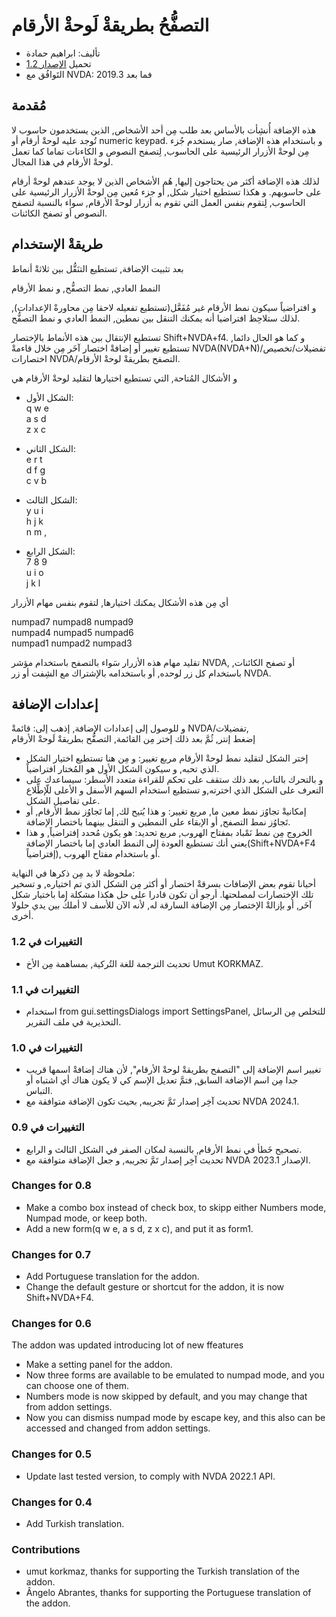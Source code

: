 # التصفُّحُ بطريقةْ لَوحةْ الأرقام #

*	تأليف: ابراهيم حمادة
*	تحميل [الإصدار 1.2][1]
*	التَوافُق مع NVDA: 2019.3 فما بعد

## مُقدمة

هذه الإضافة أُنشِأت بالأساس بعد طلب مِن أحد الأشخاص, الذين يستخدمون حاسوب لا تُوجد عليه لوحةْ أرقام أو numeric keypad.
 و باستخدام هذه الإضافة, صار يستخدم جُزء مِن لوحةْ الأزرار الرئيسية على الحاسوب, لِتصفح النصوص و الكاءنات تماما كما تعمل لوحةْ الأرقام في هذا المجال.  

لذلك هذه الإضافة أكثر من يحتاجون إليها, هُم الأشخاص الذين لا يوجد عندهم لوحةْ أرقام على حاسوبهم.
 و هكذا تستطيع اختيار شكل, أو جزء مُعين مِن لوحةْ الأزرار الرئيسية على الحاسوب, لِتقوم بنفس العمل التي تقوم به أزرار لوحةْ الأرقام, سواء بالنسبة لتصفح النصوص أو تصفح الكائنات.

## طريقةْ الإستخدام

بعد تثبيت الإضافة, تستطيع التنَقُّل بين ثلاثةْ أنماط

النمط العادي, نمط التصفُّح, و نمط الأرقام

و افتراضياً سيكون نمط الأرقام غير مُفَعَّل(تستطيع تفعيله لاحقا مِن محاورةْ الإعدادات), لذلك ستلاحِظ افتراضيا أنه يمكنك التنقل  بين نمطين, النمط العادي و نمط التصفُّح.

تستطيع الإنتقال بين هذه الأنماط بالإختصار Shift+NVDA+f4. و كما هو الحال دائما, تستطيع تغيير أو إضافةْ اختصار آخَر مِن خلال قاءمةْ NVDA(NVDA+N)/تفضيلات/تخصيص اختصارات NVDA/التصفح بطريقةْ لوحةْ الأرقام.

و الأشكال المُتاحة, التي تستطيع اختيارها لتقليد لوحةْ الأرقام هي

*	الشكل الأول:  
q w e  
a s d  
z x c  

*	الشكل الثاني:  
e r t  
d f g  
c v b  
*	الشكل الثالث:  
y u i  
h j k  
n m ,  

*	الشكل الرابع:  
7 8 9  
u i o  
j k l

أي مِن هذه الأشكال يمكنك اختيارها, لتقوم بنفس مهام الأزرار

numpad7 numpad8 numpad9  
numpad4 numpad5 numpad6  
numpad1 numpad2 numpad3  

تقليد مهام هذه الأزرار سَواء بالتصفح باستخدام مؤشر NVDA, أو تصفح الكائنات, باستخدام كل زر لوحده, أو باستخدامه بالإشتراك مع الشِفت أو زر NVDA.

## إعدادات الإضافة ##

و للوصول إلى إعدادات الإضافة, إذهب إلى: قائمةْ NVDA/تفضيلات,  
إضغط إنتر, ثُمَّ بعد ذلك إختر مِن القائمة, التصفُّح بطريقةْ لَوحةْ الأرقام

*	إختر الشكل لتقليد نمط لوحةْ الأرقام مربع تغيير: و مِن هنا تستطيع اختيار الشكل الذي تحبه, و سيكون الشكل الأول هو المُختار افتراضياً.
*	و بالتحرك بالتاب, بعد ذلك ستقف على تحكم للقراءة متعدد الأسطر: سيساعدك على التعرف على الشكل الذي اخترته,و تستطيع استخدام السهم الأسفل و الأعلى للّإطِّلاع على تفاصيل الشكل.
*	إمكانيةْ تجاوُز نمط معين ما, مربع تغيير: و هذا يُتيح لك, إما تَجاوُز نمط الأرقام, أو تَجاوُز نمط التصفح, أو الإبقاء على النمطين و التنقل بينهما باختصار الإضافة.
*	الخروج مِن نمط نَمْباد بمفتاح الهروب, مربع تحديد: هو يكون مُحدد إفتراضياً, و هذا يعني أنك تستطيع العودة إلى النمط العادي إما  باختصار الإضافة(Shift+NVDA+F4 إفتراضياً), أو باستخدام مفتاح الهروب.

ملحوظة لا بد مِن ذكرها في النهاية:  
أحيانا تقوم بعض الإضافات بسرقةْ اختصار أو أكثر مِن الشكل الذي تم اختياره, و تسخير تلك الإختصارات لمصلحتها. أرجو أن تكون قادرا على حل هكذا مشكلة إما باختيار شكل آخَر, أو بإزالةْ الإختصار مِن الإضافة السارقة له, لأنه الآن للأسف لا أملكُ بين يدي حلولا أخرى.

### التغييرات في 1.2 ###

*	تحديث الترجمة للغة التُركية, بمساهمة مِن الأخ Umut KORKMAZ.

### التغييرات في 1.1 ###

*	استخدام from gui.settingsDialogs import SettingsPanel, للتخلص مِن الرسائل التحذيرية في ملف التقرير.

### التغييرات في 1.0 ###

*	تغيير اسم الإضافة إلى "التصفح بطريقةْ لوحةْ الأرقام", لأن هناك إضافةْ اسمها قريب جدا مِن اسم الإضافة السابق, فتمَّ تعديل الإسم كي لا يكون هناك أي اشتباه أو التباس.
*	تحديث آخِر إصدار تَمَّ تجريبه, بحيث تكون الإضافة متوافقة مع NVDA 2024.1.

### التغييرات في 0.9 ###

*	تصحيح خَطأ في نمط الأرقام, بالنسبة لمكان الصفر في الشكل الثالث و الرابع.
*	تحديث آخِر إصدار تَمَّ تجريبه, و جعل الإضافة متوافقة مع NVDA الإصدار 2023.1.

### Changes for 0.8 ###

*	Make a combo box instead of check box, to skipp either Numbers mode, Numpad mode, or keep both.  
*	Add a new form(q w e, a s d, z x c), and put it as form1.

### Changes for 0.7 ###

*	Add Portuguese translation for the addon.
*	Change the default gesture or shortcut for the addon, it is now Shift+NVDA+F4.

### Changes for 0.6 ###
The addon was updated introducing lot of new ffeatures

*	Make a setting panel for the addon.
*	Now three forms are available to be emulated to numpad mode, and you can choose one of them.
*	Numbers mode is now skipped by default, and you may change that from addon settings.
*	Now you can dismiss numpad mode by escape key, and this also can be accessed and changed from addon settings.

### Changes for 0.5 ###

*	Update last tested version, to comply with NVDA 2022.1 API.

### Changes for 0.4 ###

*	Add Turkish translation.

### Contributions ###

*	umut korkmaz, thanks for supporting the Turkish translation of the addon.
*	Ângelo Abrantes, thanks for supporting the Portuguese translation of the addon.

[1]: https://github.com/ibrahim-s/navigateTheNumpadWay/releases/download/1.2/navigateTheNumpadWay-1.2.nvda-addon
